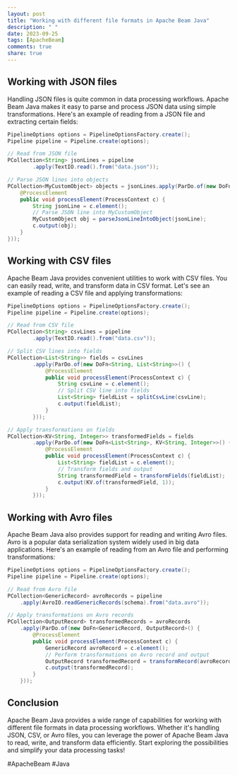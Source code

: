 ```yaml
---
layout: post
title: "Working with different file formats in Apache Beam Java"
description: " "
date: 2023-09-25
tags: [ApacheBeam]
comments: true
share: true
---
```


## Working with JSON files

Handling JSON files is quite common in data processing workflows. Apache Beam Java makes it easy to parse and process JSON data using simple transformations. Here's an example of reading from a JSON file and extracting certain fields:

```java
PipelineOptions options = PipelineOptionsFactory.create();
Pipeline pipeline = Pipeline.create(options);

// Read from JSON file
PCollection<String> jsonLines = pipeline
        .apply(TextIO.read().from("data.json"));

// Parse JSON lines into objects
PCollection<MyCustomObject> objects = jsonLines.apply(ParDo.of(new DoFn<String, MyCustomObject>() {
    @ProcessElement
    public void processElement(ProcessContext c) {
        String jsonLine = c.element();
        // Parse JSON line into MyCustomObject
        MyCustomObject obj = parseJsonLineIntoObject(jsonLine);
        c.output(obj);
    }
}));
```

## Working with CSV files

Apache Beam Java provides convenient utilities to work with CSV files. You can easily read, write, and transform data in CSV format. Let's see an example of reading a CSV file and applying transformations:

```java
PipelineOptions options = PipelineOptionsFactory.create();
Pipeline pipeline = Pipeline.create(options);

// Read from CSV file
PCollection<String> csvLines = pipeline
        .apply(TextIO.read().from("data.csv"));

// Split CSV lines into fields
PCollection<List<String>> fields = csvLines
        .apply(ParDo.of(new DoFn<String, List<String>>() {
            @ProcessElement
            public void processElement(ProcessContext c) {
                String csvLine = c.element();
                // Split CSV line into fields
                List<String> fieldList = splitCsvLine(csvLine);
                c.output(fieldList);
            }
        }));

// Apply transformations on fields
PCollection<KV<String, Integer>> transformedFields = fields
        .apply(ParDo.of(new DoFn<List<String>, KV<String, Integer>>() {
            @ProcessElement
            public void processElement(ProcessContext c) {
                List<String> fieldList = c.element();
                // Transform fields and output
                String transformedField = transformFields(fieldList);
                c.output(KV.of(transformedField, 1));
            }
        }));
```

## Working with Avro files

Apache Beam Java also provides support for reading and writing Avro files. Avro is a popular data serialization system widely used in big data applications. Here's an example of reading from an Avro file and performing transformations:

```java
PipelineOptions options = PipelineOptionsFactory.create();
Pipeline pipeline = Pipeline.create(options);

// Read from Avro file
PCollection<GenericRecord> avroRecords = pipeline
    .apply(AvroIO.readGenericRecords(schema).from("data.avro"));

// Apply transformations on Avro records
PCollection<OutputRecord> transformedRecords = avroRecords
    .apply(ParDo.of(new DoFn<GenericRecord, OutputRecord>() {
        @ProcessElement
        public void processElement(ProcessContext c) {
            GenericRecord avroRecord = c.element();
            // Perform transformations on Avro record and output
            OutputRecord transformedRecord = transformRecord(avroRecord);
            c.output(transformedRecord);
        }
    }));
```

## Conclusion

Apache Beam Java provides a wide range of capabilities for working with different file formats in data processing workflows. Whether it's handling JSON, CSV, or Avro files, you can leverage the power of Apache Beam Java to read, write, and transform data efficiently. Start exploring the possibilities and simplify your data processing tasks!

#ApacheBeam #Java